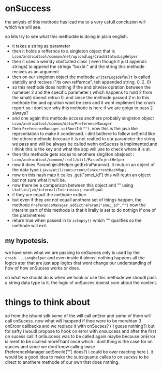 # onSuccess
the anlysis of this methode has lead me to a very usfull conclusion will which we will see.

so lets try to see what this methodde is doing in plain english.

* it takes a string as parameter
* then it holds a reffernce to a singleton object that is `Lcom/androidtool/common/net/uploadlog/CrashStatusLogHelper`
* then it uses a weirldy obsfcated class ( even though it just appends strings) to append the strings "boxId:" and the string this methode recives as an argument
* then on our singloton object the methode `writerLog$default` is called staticlly and recives ("its own reffernce", teh appended string, 0, 2, 0)
* so this methode does nothing if the and bitwise opration between the numeber 2 and the specific parameter ( which happens to hold 2 from the smali) doenst retrun 0. and sinse the methode passed 2 in to this methode
the and opration wont be zero and it wont impliment the crush report so i dont see why this methode is here if we are goign to pass 2 always?
* and one again this methode access anothere probably singleton object `Lcom/androidtool/common/data/PreferenceManager`
* then `PreferenceManager.setSmeiId("")`. now this is the java like reprsentatoin to make it condensed. i dint bothere to follow seSmiId like the othere methode becouse it is not realted to our parameter the string we pass
and will be always be called wehn onSucess is implimented.and i think this is the key and what the app will use to check where it is at.
* then this methode gets acces to anothere singliton obejcect : `Lcom/androidtool/common/troll/util/ParamInjectHelper`
* now it does ParamInjectHelper.getExtraParams(). it reuturn an object of the data type `Ljava/util/concurrent/ConcurrentHashMap;`
* now on this hash map it calles .get("smei_id") this will reutn an object but not sure what it will be.
* now there be a comparison between this object and "" using ` Lkotlin/jvm/internal/Intrinsics;->areEqual`
* if they are eqaull the methode exitice.
* but even if they are not equall anothere set of things happen, the methode `PreferenceManager.addExtraParam("smei_id","")` now the intersitn part of this methode is that it lirally is set to do nothign if one of the parametrees
* return true when passed in to `isEmpty()` which "" qualifies so the methode will exit.

## my hypotesis.
we have seen what we are passing to onSueces only is used by the `crash....Longhelper` and even inside it almost nothing happens
all the logics ater that are just app logics that wont change our understanding of how of how onSucess works or does.

so what we should do is when we hook or use this methode we shoudl pass a string data type to it. the logic of onSucces doenst care about the content.

# things to think about

so from the ishumi sdk some of the will call onEror and some of them will call onSucess. now what will happend if thee were to be morehtan 3 onEroor callbacks and we replace it with onSucses? ( i guess nothing?)
but for safty i woudl propose to hook on error with onsuccess and after the first on sucess call if onSuccess was to be called again maybe becouse onError is ment to be ccalled moreThant once which i dont thing is the case
for on succes and since we dont know calling twise PreferenceManager.setSmeiId("") does?( i could be over reacting here ). it would be a good idea to make the subsiquante calles to on sucess to be direct to anothere methode of our own
that does nothing.


